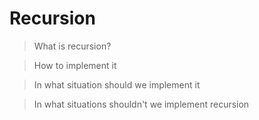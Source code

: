 # Recursion
> What is recursion?

>How to implement it

> In what situation should we implement it

> In what situations shouldn't we implement recursion

